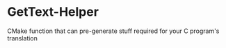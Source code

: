# GetText-Helper

CMake function that can pre-generate stuff required for your C program's translation
